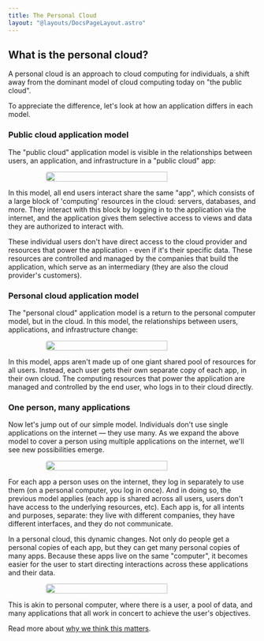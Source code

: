 ```yaml
---
title: The Personal Cloud
layout: "@layouts/DocsPageLayout.astro"
---
```


## What is the personal cloud?

A personal cloud is an approach to cloud computing for individuals, a shift away from the dominant model of cloud computing today on "the public cloud".

To appreciate the difference, let's look at how an application differs in each model.

### Public cloud application model

The "public cloud" application model is visible in the relationships between users, an application, and infrastructure in a "public cloud" app:

<div style="display:flex; justify-content: center;"><img style="border-radius: 5px; width: 70%; max-width: 500px;" src="/docs_assets/learn/public-cloud.svg"/> </div>

In this model, all end users interact share the same "app", which consists of a large block of 'computing' resources in the cloud: servers, databases, and more. They interact with this block by logging in to the application via the internet, and the application gives them selective access to views and data they are authorized to interact with. 

These individual users don't have direct access to the cloud provider and resources that power the application - even if it's their specific data. These resources are controlled and managed by the companies that build the application, which serve as an intermediary (they are also the cloud provider's customers).

### Personal cloud application model

The "personal cloud" application model is a return to the personal computer model, but in the cloud. In this model, the relationships between users, applications, and infrastructure change:

<div style="display:flex; justify-content: center;"><img style="border-radius: 5px; width: 70%; max-width: 500px;" src="/docs_assets/learn/personal-cloud.svg"/> </div>

In this model, apps aren't made up of one giant shared pool of resources for all users. Instead, each user gets their own separate copy of each app, in their own cloud. The computing resources that power the application are managed and controlled by the end user, who logs in to their cloud directly.

### One person, many applications

Now let's jump out of our simple model. Individuals don't use single applications on the internet — they use many. As we expand the above model to cover a person using multiple applications on the internet, we'll see new possibilities emerge. 

<div style="display:flex; justify-content: center;"><img style="border-radius: 5px; width: 70%; max-width: 500px;" src="/docs_assets/learn/multi-public.svg"/> </div>

For each app a person uses on the internet, they log in separately to use them (on a personal computer, you log in once). And in doing so, the previous model applies (each app is shared across all users, users don't have access to the underlying resources, etc). Each app is, for all intents and purposes, separate: they live with different companies, they have different interfaces, and they do not communicate. 

In a personal cloud, this dynamic changes. Not only do people get a personal copies of each app, but they can get many personal copies of many apps. Because these apps live on the same "computer", it becomes easier for the user to start directing interactions across these applications and their data. 

<div style="display:flex; justify-content: center;"><img style="border-radius: 5px; width: 70%; max-width: 500px;" src="/docs_assets/learn/multi-personal.svg"/> </div>

This is akin to personal computer, where there is a user, a pool of data, and many applications that all work in concert to achieve the user's objectives.

Read more about [why we think this matters](/docs/en/learn/why-the-pc).